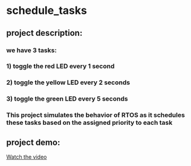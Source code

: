 # schedule_tasks

## project description:
### we have 3 tasks:
### 1) toggle the red LED every 1 second
### 2) toggle the yellow LED every 2 seconds
### 3) toggle the green LED every 5 seconds

### This project simulates the behavior of RTOS as it schedules these tasks based on the assigned priority to each task

## project demo:
[Watch the video](https://drive.google.com/file/d/1aQvIE2g3CAFso3C6R7ccH7t5ERv3QWAE/view?usp=sharing)
